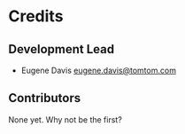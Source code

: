 # Credits

## Development Lead

* Eugene Davis <eugene.davis@tomtom.com>

## Contributors

None yet. Why not be the first?
